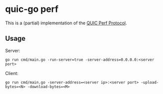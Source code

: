 # quic-go perf

This is a (partial) implementation of the [QUIC Perf Protocol](https://datatracker.ietf.org/doc/html/draft-banks-quic-performance-00).

## Usage

Server:
```commandline
go run cmd/main.go -run-server=true -server-address=0.0.0.0:<server port>
```

Client:
```commandline
go run cmd/main.go -server-address=<server ip>:<server port> -upload-bytes=<N> -download-bytes=<M>
```
